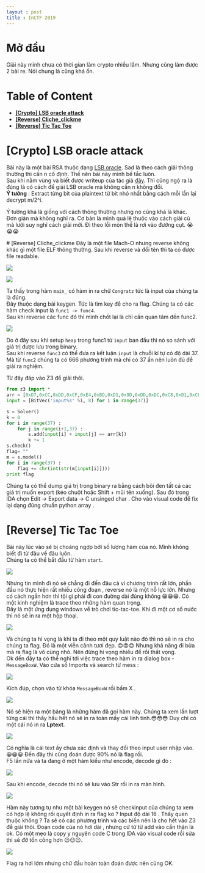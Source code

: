 ```yaml
---
layout : post 
title : InCTF 2019  
---  
```


# Mở đầu  
Giải này mình chưa có thời gian làm crypto nhiều lắm. Nhưng cũng làm được 2 bài re. Nói chung là cũng khá ổn.  

# Table of Content  
 - [**[Crypto] LSB oracle attack**](#wu1)    
 - [**[Reverse] Cliche_clickme**](#wu2)  
 - [**[Reverse] Tic Tac Toe**](#wu3)  

<a name="wu1">  
</a>  

# [Crypto] LSB oracle attack 
Bài này là một bài RSA thuộc dạng [LSB oracle](https://crypto.stackexchange.com/questions/11053/rsa-least-significant-bit-oracle-attack). Sad là theo cách giải thông thường thì cần n cố định. Thế nên bài này mình bế tắc luôn.  
Sau khi nằm vùng và biết được writeup của tác giả [đây](https://github.com/ashutosh1206/Crypton/tree/master/RSA-encryption/Attack-LSBit-Oracle-variant). Thì cũng ngộ ra là đúng là có cách để giải LSB oracle mà không cần n không đổi.  
**Ý tưởng** : Extract từng bit của plaintext từ bit nhỏ nhất bằng cách mỗi lần lại decrypt m/2^i.  

Ý tưởng khá là giống với cách thông thường nhưng nó cũng khá là khác. Đơn giản mà không nghĩ ra. Cơ bản là mình quá lệ thuộc vào cách giải cũ mà lười suy nghĩ cách giải mới. Đi theo lỗi mòn thế là rơi vào đường cụt.  😭😭😭   


<a name="wu2">  
</a> 
# [Reverse] Cliche_clickme  
Đây là một file Mach-O nhưng reverse không khác gì một file ELF thông thường. Sau khi reverse và đổi tên thì ta có được file readable.  

![](/re/ctf/InCTF/cliche/hinh1.PNG)  

![](/re/ctf/InCTF/cliche/hinh2.PNG)   

Ta thấy trong hàm ```main_``` có hàm in ra chữ ```Congratz``` tức là input của chúng ta là đúng.  
Đây thuộc dạng bài keygen. Tức là tìm key để cho ra flag. Chúng ta có các hàm check input là ```func1 -> func4```.  
Sau khi reverse các func đó thì mình chốt lại là chỉ cần quan tâm đến func2.  

![](/re/ctf/InCTF/cliche/hinh3.PNG)  

Do ở đây sau khi setup ```heap``` trong func1 từ ```input``` ban đầu thì nó so sánh với giá trị được lưu trong binary.  
Sau khi reverse ```func3``` có thể đưa ra kết luận ```input``` là chuỗi kí tự có độ dài 37. Mà từ ```func2``` chúng ta có 666 phương trình mà chỉ có 37 ẩn nên luôn đủ để giải ra nghiệm.  

Từ đây đáp vào Z3 để giải thôi.  

```python
from z3 import * 
arr = [0xD7,0xCC,0xDD,0xCF,0xE4,0xBD,0xD1,0x9D,0xDD,0xDC,0xC8,0xD1,0xCE,0x9A,0x9A,0xC8,0xD5,0x99,0xDD,0xC8,0x99,0xCF,0xC8,0xE0,0x99,0xDB,0xD4,0xC8,0xE0,0x9D,0xDC,0xC8,0xD2,0xDD,0xA8,0xE6,0xD1,0xE2,0xD4,0xE9,0xC2,0xD6,0xA2,0xE2,0xE1,0xCD,0xD6,0xD3,0x9F,0x9F,0xCD,0xDA,0x9E,0xE2,0xCD,0x9E,0xD4,0xCD,0xE5,0x9E,0xE0,0xD9,0xCD,0xE5,0xA2,0xE1,0xCD,0xD7,0xE2,0xAD,0xEB,0xD7,0xC9,0xDE,0xB7,0xCB,0x97,0xD7,0xD6,0xC2,0xCB,0xC8,0x94,0x94,0xC2,0xCF,0x93,0xD7,0xC2,0x93,0xC9,0xC2,0xDA,0x93,0xD5,0xCE,0xC2,0xDA,0x97,0xD6,0xC2,0xCC,0xD7,0xA2,0xE0,0xDA,0xEF,0xC8,0xDC,0xA8,0xE8,0xE7,0xD3,0xDC,0xD9,0xA5,0xA5,0xD3,0xE0,0xA4,0xE8,0xD3,0xA4,0xDA,0xD3,0xEB,0xA4,0xE6,0xDF,0xD3,0xEB,0xA8,0xE7,0xD3,0xDD,0xE8,0xB3,0xF1,0xE1,0xBA,0xCE,0x9A,0xDA,0xD9,0xC5,0xCE,0xCB,0x97,0x97,0xC5,0xD2,0x96,0xDA,0xC5,0x96,0xCC,0xC5,0xDD,0x96,0xD8,0xD1,0xC5,0xDD,0x9A,0xD9,0xC5,0xCF,0xDA,0xA5,0xE3,0xCF,0xE3,0xAF,0xEF,0xEE,0xDA,0xE3,0xE0,0xAC,0xAC,0xDA,0xE7,0xAB,0xEF,0xDA,0xAB,0xE1,0xDA,0xF2,0xAB,0xED,0xE6,0xDA,0xF2,0xAF,0xEE,0xDA,0xE4,0xEF,0xBA,0xF8,0xBC,0x88,0xC8,0xC7,0xB3,0xBC,0xB9,0x85,0x85,0xB3,0xC0,0x84,0xC8,0xB3,0x84,0xBA,0xB3,0xCB,0x84,0xC6,0xBF,0xB3,0xCB,0x88,0xC7,0xB3,0xBD,0xC8,0x93,0xD1,0x9C,0xDC,0xDB,0xC7,0xD0,0xCD,0x99,0x99,0xC7,0xD4,0x98,0xDC,0xC7,0x98,0xCE,0xC7,0xDF,0x98,0xDA,0xD3,0xC7,0xDF,0x9C,0xDB,0xC7,0xD1,0xDC,0xA7,0xE5,0xA8,0xA7,0x93,0x9C,0x99,0x65,0x65,0x93,0xA0,0x64,0xA8,0x93,0x64,0x9A,0x93,0xAB,0x64,0xA6,0x9F,0x93,0xAB,0x68,0xA7,0x93,0x9D,0xA8,0x73,0xB1,0xE7,0xD3,0xDC,0xD9,0xA5,0xA5,0xD3,0xE0,0xA4,0xE8,0xD3,0xA4,0xDA,0xD3,0xEB,0xA4,0xE6,0xDF,0xD3,0xEB,0xA8,0xE7,0xD3,0xDD,0xE8,0xB3,0xF1,0xD2,0xDB,0xD8,0xA4,0xA4,0xD2,0xDF,0xA3,0xE7,0xD2,0xA3,0xD9,0xD2,0xEA,0xA3,0xE5,0xDE,0xD2,0xEA,0xA7,0xE6,0xD2,0xDC,0xE7,0xB2,0xF0,0xC7,0xC4,0x90,0x90,0xBE,0xCB,0x8F,0xD3,0xBE,0x8F,0xC5,0xBE,0xD6,0x8F,0xD1,0xCA,0xBE,0xD6,0x93,0xD2,0xBE,0xC8,0xD3,0x9E,0xDC,0xCD,0x99,0x99,0xC7,0xD4,0x98,0xDC,0xC7,0x98,0xCE,0xC7,0xDF,0x98,0xDA,0xD3,0xC7,0xDF,0x9C,0xDB,0xC7,0xD1,0xDC,0xA7,0xE5,0x96,0x96,0xC4,0xD1,0x95,0xD9,0xC4,0x95,0xCB,0xC4,0xDC,0x95,0xD7,0xD0,0xC4,0xDC,0x99,0xD8,0xC4,0xCE,0xD9,0xA4,0xE2,0x62,0x90,0x9D,0x61,0xA5,0x90,0x61,0x97,0x90,0xA8,0x61,0xA3,0x9C,0x90,0xA8,0x65,0xA4,0x90,0x9A,0xA5,0x70,0xAE,0x90,0x9D,0x61,0xA5,0x90,0x61,0x97,0x90,0xA8,0x61,0xA3,0x9C,0x90,0xA8,0x65,0xA4,0x90,0x9A,0xA5,0x70,0xAE,0xCB,0x8F,0xD3,0xBE,0x8F,0xC5,0xBE,0xD6,0x8F,0xD1,0xCA,0xBE,0xD6,0x93,0xD2,0xBE,0xC8,0xD3,0x9E,0xDC,0x9C,0xE0,0xCB,0x9C,0xD2,0xCB,0xE3,0x9C,0xDE,0xD7,0xCB,0xE3,0xA0,0xDF,0xCB,0xD5,0xE0,0xAB,0xE9,0xA4,0x8F,0x60,0x96,0x8F,0xA7,0x60,0xA2,0x9B,0x8F,0xA7,0x64,0xA3,0x8F,0x99,0xA4,0x6F,0xAD,0xD3,0xA4,0xDA,0xD3,0xEB,0xA4,0xE6,0xDF,0xD3,0xEB,0xA8,0xE7,0xD3,0xDD,0xE8,0xB3,0xF1,0x8F,0xC5,0xBE,0xD6,0x8F,0xD1,0xCA,0xBE,0xD6,0x93,0xD2,0xBE,0xC8,0xD3,0x9E,0xDC,0x96,0x8F,0xA7,0x60,0xA2,0x9B,0x8F,0xA7,0x64,0xA3,0x8F,0x99,0xA4,0x6F,0xAD,0xC5,0xDD,0x96,0xD8,0xD1,0xC5,0xDD,0x9A,0xD9,0xC5,0xCF,0xDA,0xA5,0xE3,0xD6,0x8F,0xD1,0xCA,0xBE,0xD6,0x93,0xD2,0xBE,0xC8,0xD3,0x9E,0xDC,0xA7,0xE9,0xE2,0xD6,0xEE,0xAB,0xEA,0xD6,0xE0,0xEB,0xB6,0xF4,0xA2,0x9B,0x8F,0xA7,0x64,0xA3,0x8F,0x99,0xA4,0x6F,0xAD,0xDD,0xD1,0xE9,0xA6,0xE5,0xD1,0xDB,0xE6,0xB1,0xEF,0xCA,0xE2,0x9F,0xDE,0xCA,0xD4,0xDF,0xAA,0xE8,0xD6,0x93,0xD2,0xBE,0xC8,0xD3,0x9E,0xDC,0xAB,0xEA,0xD6,0xE0,0xEB,0xB6,0xF4,0xA7,0x93,0x9D,0xA8,0x73,0xB1,0xD2,0xDC,0xE7,0xB2,0xF0,0xC8,0xD3,0x9E,0xDC,0xDD,0xA8,0xE6,0xB3,0xF1,0xBC]
input = [BitVec('input%s' %i, 8) for i in range(37)] 

s = Solver() 
k = 0 
for i in range(37) : 
    for j in range(i+1,37) :  
        s.add(input[i] + input[j] == arr[k])
        k += 1 
s.check() 
flag= ""
m = s.model() 
for i in range(37) : 
    flag += chr(int(str(m[input[i]]))) 
print flag 
```  

Chúng ta có thể dump giá trị trong binary ra bằng cách bôi đen tất cả các giá trị muốn export (kéo chuột hoặc Shift + mũi tên xuống). Sau đó trong IDA chọn Edit -> Export data -> C unsinged char . Cho vào visual code để fix lại dạng đúng chuẩn python array .  

<a name="wu3">  
</a>  

# [Reverse] Tic Tac Toe   
Bài này lúc vào sẽ bị choáng ngợp bởi số lượng hàm của nó. Mình không biết đi từ đâu về đâu luôn.  
Chúng ta có thể bắt đầu từ hàm ```start```.  

![](/re/ctf/InCTF/tictactoe/hinh1.PNG)  

Nhưng tin mình đi nó sẽ chẳng đi đến đâu cả vì chương trình rất lớn, phần đầu nó thực hiện rất nhiều công đoạn , reverse nó là một nỗ lực lớn. Nhưng có cách ngắn hơn thì tội gì phải đi con đường dài đúng không 😁😁😁. Có một kinh nghiệm là trace theo những hàm quan trọng.  
Đây là một ứng dụng windows về trò chơi tic-tac-toe. Khi đi một cơ số nước thì nó sẽ in ra một hộp thoại.  

![](/re/ctf/InCTF/tictactoe/hinh2.PNG)  

Và chúng ta hi vọng là khi ta đi theo một quy luật nào đó thì nó sẽ in ra cho chúng ta flag. Đó là một viễn cảnh tươi đẹp. 😍😍😍 Nhưng khả năng đi bừa mà ra flag là vô cùng nhỏ. Nên đừng hi vọng nhiều để rồi thất vọng.  
Ok đến đây ta có thể nghĩ tới việc trace theo hàm in ra dialog box - ```MessageBoxW```. Vào cửa sổ Imports và search từ mess :  

![](/re/ctf/InCTF/tictactoe/hinh3.PNG)  

Kích đúp, chọn vào từ khóa ```MessageBoxW``` rồi bấm X .  

![](/re/ctf/InCTF/tictactoe/hinh4.PNG)  

Nó sẽ hiện ra một bảng là những hàm đã gọi hàm này. Chúng ta xem lần lượt từng cái thì thấy hầu hết nó sẽ in ra toàn mấy cái linh tinh.😳😳😳 Duy chỉ có một cái nó in ra **Lptext**.  

![](/re/ctf/InCTF/tictactoe/hinh5.PNG)  

Có nghĩa là cái text ấy chưa xác định và thay đổi theo input user nhập vào. 😀😀😀 Đến đây thì cũng đoán được 90% nó là flag rồi.  
F5 lần nữa và ta đang ở một hàm kiểu như encode, decode gì đó :  

![](/re/ctf/InCTF/tictactoe/hinh6.PNG)  

Sau khi encode, decode thì nó sẽ lưu vào Str rồi in ra màn hình.  

![](/re/ctf/InCTF/tictactoe/hinh7.PNG)  

Hàm này tương tự như một bài keygen nó sẽ checkinput của chúng ta xem có hợp lệ không rồi quyết định in ra flag ko ? Input độ dài 16 . Thấy quen thuộc không ? Ta sẽ có các phương trình và các biến nên là cho hết vào Z3 để giải thôi. Đoạn code của nó hơi dài , nhưng cứ từ từ add vào cẩn thận là ok. Có một mẹo là copy y nguyên code C trong IDA vào visual code rồi sửa thì sẽ đỡ tốn công hơn 😉😉😉.  

![](/re/ctf/InCTF/tictactoe/hinh8.PNG)  

Flag ra hơi lởm nhưng chữ đầu hoàn toàn đoán được nên cũng OK.  
